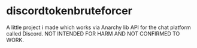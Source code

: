 # discordtokenbruteforcer
A little project i made which works via Anarchy lib API for the chat platform called Discord. NOT INTENDED FOR HARM AND NOT CONFIRMED TO WORK.
